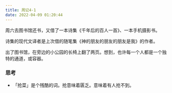 ```yaml
---
title: 周记4-1
date: 2022-04-09 01:20:44
---
```

周六去图书馆还书，又借了一本诗集《千年后的百人一首》、一本手机摄影书。

诗集的现代文译者是上次借的随笔集《神的朋友的朋友的朋友是我》的作者。

出了图书馆，在旁边的小公园的长椅上翻了两页。想到，也许每一个人都是一个独特的通道，或容器。

### 思考

- 「抢菜」是个残酷的词。抢意味着匮乏。意味着有人抢不到。